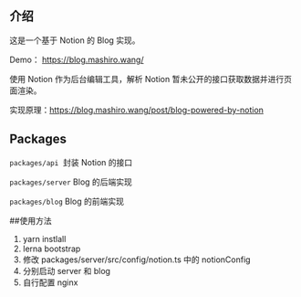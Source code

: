 ## 介绍

这是一个基于 Notion 的 Blog 实现。

Demo： https://blog.mashiro.wang/

使用 Notion 作为后台编辑工具，解析 Notion 暂未公开的接口获取数据并进行页面渲染。

实现原理：https://blog.mashiro.wang/post/blog-powered-by-notion



 ## Packages

`packages/api`  封装 Notion 的接口

`packages/server` Blog 的后端实现

`packages/blog` Blog 的前端实现



##使用方法

1. yarn instlall
2. lerna bootstrap
3. 修改 packages/server/src/config/notion.ts 中的 notionConfig
4. 分别启动 server 和 blog
5. 自行配置 nginx